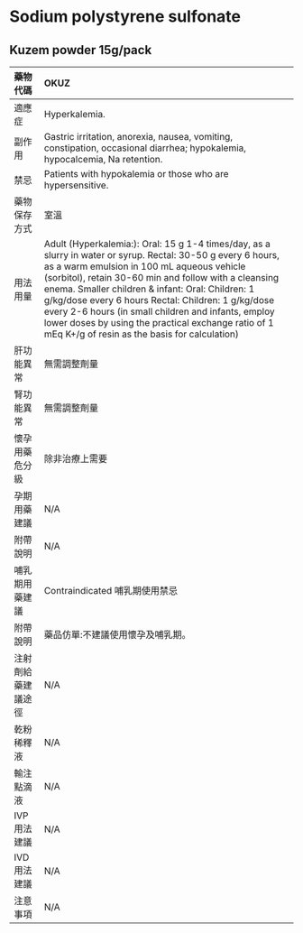 # Sodium polystyrene sulfonate

## Kuzem powder 15g/pack

| 藥物代碼           | OKUZ                                                                                                                                                                                                                                                                                                                                                                                                                                                                                         |
|:-------------------|:---------------------------------------------------------------------------------------------------------------------------------------------------------------------------------------------------------------------------------------------------------------------------------------------------------------------------------------------------------------------------------------------------------------------------------------------------------------------------------------------|
| 適應症             | Hyperkalemia.                                                                                                                                                                                                                                                                                                                                                                                                                                                                                |
| 副作用             | Gastric irritation, anorexia, nausea, vomiting, constipation, occasional diarrhea; hypokalemia, hypocalcemia, Na retention.                                                                                                                                                                                                                                                                                                                                                                  |
| 禁忌               | Patients with hypokalemia or those who are hypersensitive.                                                                                                                                                                                                                                                                                                                                                                                                                                   |
| 藥物保存方式       | 室溫                                                                                                                                                                                                                                                                                                                                                                                                                                                                                         |
| 用法用量           | Adult (Hyperkalemia:): Oral: 15 g 1-4 times/day, as a slurry in water or syrup. Rectal: 30-50 g every 6 hours, as a warm emulsion in 100 mL aqueous vehicle (sorbitol), retain 30-60 min and follow with a cleansing enema. Smaller children & infant: Oral: Children: 1 g/kg/dose every 6 hours Rectal: Children: 1 g/kg/dose every 2-6 hours (in small children and infants, employ lower doses by using the practical exchange ratio of 1 mEq K+/g of resin as the basis for calculation) |
| 肝功能異常         | 無需調整劑量                                                                                                                                                                                                                                                                                                                                                                                                                                                                                 |
| 腎功能異常         | 無需調整劑量                                                                                                                                                                                                                                                                                                                                                                                                                                                                                 |
| 懷孕用藥危分級     | 除非治療上需要                                                                                                                                                                                                                                                                                                                                                                                                                                                                               |
| 孕期用藥建議       | N/A                                                                                                                                                                                                                                                                                                                                                                                                                                                                                          |
| 附帶說明           | N/A                                                                                                                                                                                                                                                                                                                                                                                                                                                                                          |
| 哺乳期用藥建議     | Contraindicated 哺乳期使用禁忌                                                                                                                                                                                                                                                                                                                                                                                                                                                               |
| 附帶說明           | 藥品仿單:不建議使用懷孕及哺乳期。                                                                                                                                                                                                                                                                                                                                                                                                                                                            |
| 注射劑給藥建議途徑 | N/A                                                                                                                                                                                                                                                                                                                                                                                                                                                                                          |
| 乾粉稀釋液         | N/A                                                                                                                                                                                                                                                                                                                                                                                                                                                                                          |
| 輸注點滴液         | N/A                                                                                                                                                                                                                                                                                                                                                                                                                                                                                          |
| IVP 用法建議       | N/A                                                                                                                                                                                                                                                                                                                                                                                                                                                                                          |
| IVD 用法建議       | N/A                                                                                                                                                                                                                                                                                                                                                                                                                                                                                          |
| 注意事項           | N/A                                                                                                                                                                                                                                                                                                                                                                                                                                                                                          |

